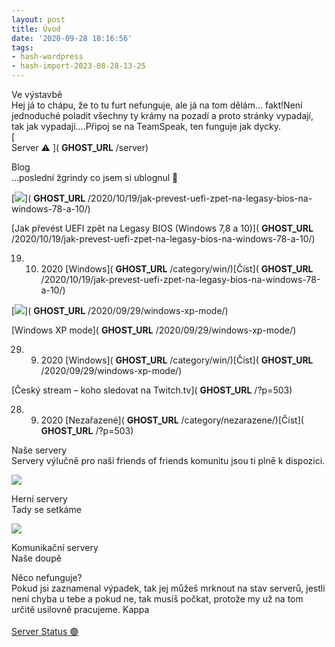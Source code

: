 ```yaml
---
layout: post
title: Úvod
date: '2020-09-28 18:16:56'
tags:
- hash-wordpress
- hash-import-2023-08-28-13-25
---
```


Ve výstavbě  
 Hej já to chápu, že to tu furt nefunguje, ale já na tom dělám… fakt!Není jednoduché poladit všechny ty krámy na pozadí a proto stránky vypadají, tak jak vypadají….Připoj se na TeamSpeak, ten funguje jak dycky.  
[  
 Server ⚠ ]( __GHOST_URL__ /server)

<!-- .container -->  
<!-- .overlay -->

Blog  
 …poslední žgrindy co jsem si ublognul 🤤

[![](http://192.168.20.2/wordpress/wp-content/uploads/2020/10/legacy-480x480.jpg)]( __GHOST_URL__ /2020/10/19/jak-prevest-uefi-zpet-na-legasy-bios-na-windows-78-a-10/)

[Jak převést UEFI zpět na Legasy BIOS (Windows 7,8 a 10)]( __GHOST_URL__ /2020/10/19/jak-prevest-uefi-zpet-na-legasy-bios-na-windows-78-a-10/)

19. 10. 2020 [Windows]( __GHOST_URL__ /category/win/)[Číst]( __GHOST_URL__ /2020/10/19/jak-prevest-uefi-zpet-na-legasy-bios-na-windows-78-a-10/)

[![](http://192.168.20.2/wordpress/wp-content/uploads/2020/09/Windows-XP-886x590-1-480x480.png)]( __GHOST_URL__ /2020/09/29/windows-xp-mode/)

[Windows XP mode]( __GHOST_URL__ /2020/09/29/windows-xp-mode/)

29. 9. 2020 [Windows]( __GHOST_URL__ /category/win/)[Číst]( __GHOST_URL__ /2020/09/29/windows-xp-mode/)

[Český stream – koho sledovat na Twitch.tv]( __GHOST_URL__ /?p=503)

28. 9. 2020 [Nezařazené]( __GHOST_URL__ /category/nezarazene/)[Číst]( __GHOST_URL__ /?p=503)

<!-- /row -->

Naše servery  
 Servery výlučně pro naši friends of friends komunitu jsou ti plně k dispozici.

![](http://192.168.20.2/wordpress/wp-content/uploads/2020/09/steam.jpg)

Herní servery  
 Tady se setkáme

![](http://192.168.20.2/wordpress/wp-content/uploads/2020/09/TeamSpeak-886x590-1.jpg)

Komunikační servery  
 Naše doupě

<!-- /row -->

Něco nefunguje?  
 Pokud jsi zaznamenal výpadek, tak jej můžeš mrknout na stav serverů, jestli není chyba u tebe a pokud ne, tak musíš počkat, protože my už na tom určitě usilovně pracujeme. Kappa  
[  
 Server Status 🟢 ](https://status.maxxx.cz/)

<!-- .container -->  
<!-- .overlay -->

<!--kg-card-end: html-->